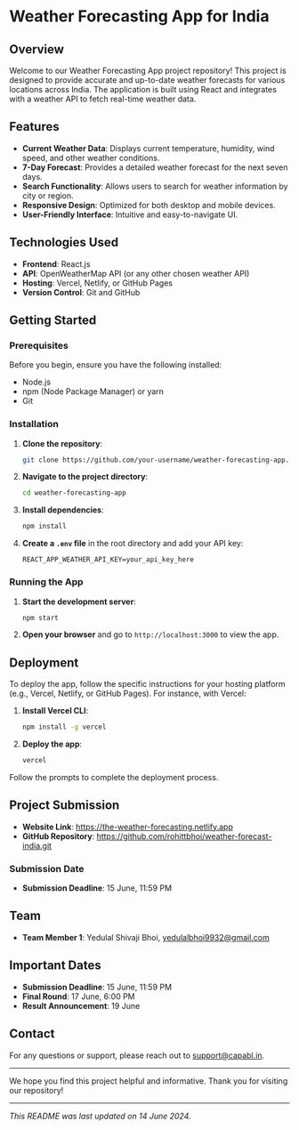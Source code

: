 # Weather Forecasting App for India

## Overview

Welcome to our Weather Forecasting App project repository! This project is designed to provide accurate and up-to-date weather forecasts for various locations across India. The application is built using React and integrates with a weather API to fetch real-time weather data.

## Features

- **Current Weather Data**: Displays current temperature, humidity, wind speed, and other weather conditions.
- **7-Day Forecast**: Provides a detailed weather forecast for the next seven days.
- **Search Functionality**: Allows users to search for weather information by city or region.
- **Responsive Design**: Optimized for both desktop and mobile devices.
- **User-Friendly Interface**: Intuitive and easy-to-navigate UI.

## Technologies Used

- **Frontend**: React.js
- **API**: OpenWeatherMap API (or any other chosen weather API)
- **Hosting**: Vercel, Netlify, or GitHub Pages
- **Version Control**: Git and GitHub

## Getting Started

### Prerequisites

Before you begin, ensure you have the following installed:

- Node.js
- npm (Node Package Manager) or yarn
- Git

### Installation

1. **Clone the repository**:
    ```bash
    git clone https://github.com/your-username/weather-forecasting-app.git
    ```

2. **Navigate to the project directory**:
    ```bash
    cd weather-forecasting-app
    ```

3. **Install dependencies**:
    ```bash
    npm install
    ```

4. **Create a `.env` file** in the root directory and add your API key:
    ```env
    REACT_APP_WEATHER_API_KEY=your_api_key_here
    ```

### Running the App

1. **Start the development server**:
    ```bash
    npm start
    ```

2. **Open your browser** and go to `http://localhost:3000` to view the app.

## Deployment

To deploy the app, follow the specific instructions for your hosting platform (e.g., Vercel, Netlify, or GitHub Pages). For instance, with Vercel:

1. **Install Vercel CLI**:
    ```bash
    npm install -g vercel
    ```

2. **Deploy the app**:
    ```bash
    vercel
    ```

Follow the prompts to complete the deployment process.

## Project Submission

- **Website Link**: https://the-weather-forecasting.netlify.app
- **GitHub Repository**: https://github.com/rohittbhoi/weather-forecast-india.git

### Submission Date

- **Submission Deadline**: 15 June, 11:59 PM

## Team

- **Team Member 1**: Yedulal Shivaji Bhoi, yedulalbhoi9932@gmail.com


## Important Dates

- **Submission Deadline**: 15 June, 11:59 PM
- **Final Round**: 17 June, 6:00 PM
- **Result Announcement**: 19 June

## Contact

For any questions or support, please reach out to [support@capabl.in](mailto:support@capabl.in).

---

We hope you find this project helpful and informative. Thank you for visiting our repository!

---

*This README was last updated on 14 June 2024.*
